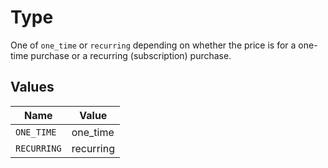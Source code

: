 # Type

One of `one_time` or `recurring` depending on whether the price is for a one-time purchase or a recurring (subscription) purchase.


## Values

| Name        | Value       |
| ----------- | ----------- |
| `ONE_TIME`  | one_time    |
| `RECURRING` | recurring   |